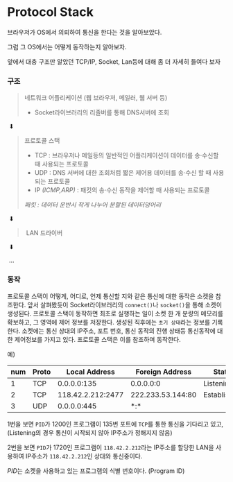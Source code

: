 # Protocol Stack

브라우저가 OS에서 의뢰하여 통신을 한다는 것을 알아보았다.

그럼 그 OS에서는 어떻게 동작하는지 알아보자. 

앞에서 대충 구조만 알았던 TCP/IP, Socket, Lan등에 대해 좀 더 자세히 들여다 보자



### 구조

> 네트워크 어플리케이션 (웹 브라우저, 메일러, 웹 서버 등)
>
> - Socket라이브러리의 리졸버를 통해 DNS서버에 조회

​							⬇

> 프로토콜 스택
>
> - TCP : 브라우저나 메일등의 일반적인 어플리케이션이 데이터를 송·수신할 때 사용되는 프로토콜
> - UDP : DNS 서버에 대한 조회처럼 짧은 제어용 데이터를 송·수신 할 때 사용되는 프로토콜
> - IP *(ICMP,ARP)* : 패킷의 송·수신 동작을 제어할 때 사용되는 프로토콜
>
> *패킷 : 데이터 운반시 작게 나누어 분할된 데이터덩어리*

​							⬇

> ​	LAN 드라이버

​							⬇

​							...

### 동작

프로토콜 스택이 어떻게, 어디로, 언제 통신할 지와 같은 통신에 대한 동작은 소켓을 참조한다. 앞서 살펴봤듯이 Socket라이브러리의 `connect()`나 `socket()`을 통해 소켓이 생성된다. 프로토콜 스택이 동작하면 최초로 실행하는 일이 소켓 한 개 분량의 메모리를 확보하고, 그 영역에 제어 정보를 저장한다. 생성된 직후에는 `초기 상태`라는 정보를 기록한다. 소켓에는 통신 상대의 IP주소, 포트 번호, 통신 동작의 진행 상태등 통신동작에 대한 제어정보를 가지고 있다. 프로토콜 스택은 이를 참조하며 동작한다.

예)

| num  | Proto | Local Address     | Foreign Address   | State       | PID  |
| :--- | ----- | ----------------- | ----------------- | ----------- | ---- |
| 1    | TCP   | 0.0.0.0:135       | 0.0.0.0:0         | Listening   | 1200 |
| 2    | TCP   | 118.42.2.212:2477 | 222.233.53.144:80 | Established | 1720 |
| 3    | UDP   | 0.0.0.0:445       | \*:\*             |             | 4    |

1번을 보면 `PID`가 1200인 프로그램이 135번 포트에 `TCP`를 통한 통신을 기다리고 있고, (Listening의 경우 통신이 시작되지 않아 IP주소가 정해지지 않음)

2번을 보면 `PID`가 1720인 프로그램이 `118.42.2.212`라는 IP주소를 할당한 LAN을 사용하여 IP주소가 `118.42.2.212`인 상대와 통신중이다. 



*PID*는 소켓을 사용하고 있는 프로그램의 식별 번호이다. (Program ID)

